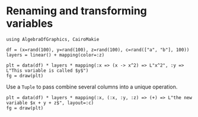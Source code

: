# Renaming and transforming variables

````@example new_columns_on_the_fly
using AlgebraOfGraphics, CairoMakie

df = (x=rand(100), y=rand(100), z=rand(100), c=rand(["a", "b"], 100))
layers = linear() + mapping(color=:z)

plt = data(df) * layers * mapping(:x => (x -> x^2) => L"x^2", :y => L"This variable is called $y$")
fg = draw(plt)
````

Use a `Tuple` to pass combine several columns into a unique operation.

````@example new_columns_on_the_fly
plt = data(df) * layers * mapping(:x, (:x, :y, :z) => (+) => L"the new variable $x + y + z$", layout=:c)
fg = draw(plt)
````



